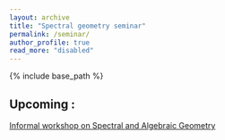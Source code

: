 ```yaml
---
layout: archive
title: "Spectral geometry seminar"
permalink: /seminar/
author_profile: true
read_more: "disabled"
---
```



{% include base_path %}

## Upcoming : 

[Informal workshop on Spectral and Algebraic Geometry](informalworkshop.md)

 <!--
{% assign sems = site.seminar | sort: 'date' | reverse %}
{% for post in s## Archive
ems limit:1 %}
  {% include archive-single.html %}
{% endfor %} -->




